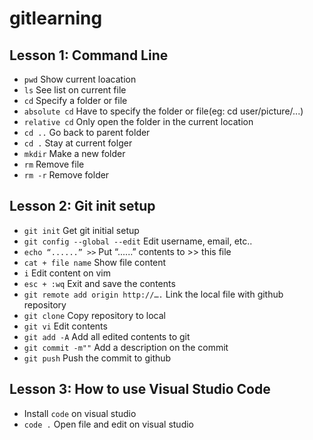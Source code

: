# gitlearning
## Lesson 1: Command Line
* `pwd` Show current loacation
* `ls` See list on current file
* `cd` Specify a folder or file
* `absolute cd` Have to specify the folder or file(eg: cd user/picture/...)
* `relative cd` Only open the folder in the current location
* `cd ..` Go back to parent folder
* `cd .` Stay at current folger
* `mkdir` Make a new folder
* `rm` Remove file
* `rm -r` Remove folder
## Lesson 2: Git init setup
* `git init` Get git initial setup
* `git config --global --edit` Edit username, email, etc..
* `echo “......” >>` Put “......” contents to >> this file
* `cat + file name` Show file content
* `i` Edit content on vim
* `esc + :wq` Exit and save the contents
* `git remote add origin http://….` Link the local file with github repository
* `git clone` Copy repository to local
* `git vi` Edit contents
* `git add -A` Add all edited contents to git
* `git commit -m""` Add a description on the commit
* `git push` Push the commit to github 
## Lesson 3: How to use Visual Studio Code
* Install `code` on visual studio
* `code .` Open file and edit on visual studio

